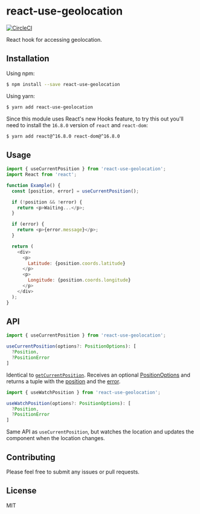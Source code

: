 # react-use-geolocation

[![CircleCI](https://circleci.com/gh/bsonntag/react-use-geolocation.svg?style=svg)](https://circleci.com/gh/bsonntag/react-use-geolocation)

React hook for accessing geolocation.

## Installation

Using npm:

```sh
$ npm install --save react-use-geolocation
```

Using yarn:

```sh
$ yarn add react-use-geolocation
```

Since this module uses React's new Hooks feature,
to try this out you'll need to install the `16.8.0` version
of `react` and `react-dom`:

```sh
$ yarn add react@^16.8.0 react-dom@^16.8.0
```

## Usage

```js
import { useCurrentPosition } from 'react-use-geolocation';
import React from 'react';

function Example() {
  const [position, error] = useCurrentPosition();

  if (!position && !error) {
    return <p>Waiting...</p>;
  }

  if (error) {
    return <p>{error.message}</p>;
  }

  return (
    <div>
      <p>
        Latitude: {position.coords.latitude}
      </p>
      <p>
        Longitude: {position.coords.longitude}
      </p>
    </div>
  );
}
```

## API

```js
import { useCurrentPosition } from 'react-use-geolocation';

useCurrentPosition(options?: PositionOptions): [
  ?Position,
  ?PositionError
]
```

Identical to [`getCurrentPosition`](https://developer.mozilla.org/en-US/docs/Web/API/Geolocation/getCurrentPosition).
Receives an optional [PositionOptions](https://developer.mozilla.org/en-US/docs/Web/API/PositionOptions)
and returns a tuple with the [position](https://developer.mozilla.org/en-US/docs/Web/API/Position)
and the [error](https://developer.mozilla.org/en-US/docs/Web/API/PositionError).

```js
import { useWatchPosition } from 'react-use-geolocation';

useWatchPosition(options?: PositionOptions): [
  ?Position,
  ?PositionError
]
```

Same API as `useCurrentPosition`, but watches the location and
updates the component when the location changes.

## Contributing

Please feel free to submit any issues or pull requests.

## License

MIT
